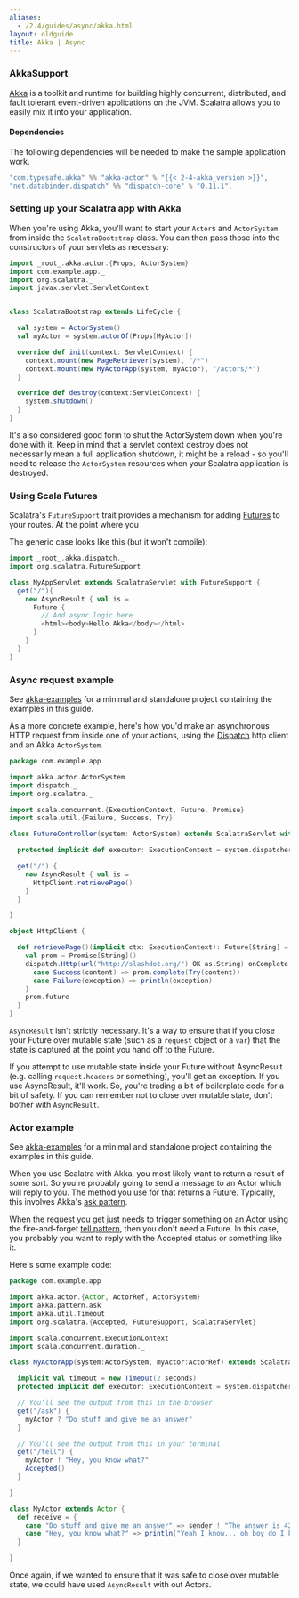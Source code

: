 ```yaml
---
aliases:
  - /2.4/guides/async/akka.html
layout: oldguide
title: Akka | Async
---
```


### AkkaSupport

[Akka](http://akka.io) is a toolkit and runtime for building highly concurrent, distributed, and
fault tolerant event-driven applications on the JVM. Scalatra allows you to easily
mix it into your application.

#### Dependencies

The following dependencies will be needed to make the sample application
work.

```scala
"com.typesafe.akka" %% "akka-actor" % "{{< 2-4-akka_version >}}",
"net.databinder.dispatch" %% "dispatch-core" % "0.11.1",
```

### Setting up your Scalatra app with Akka

When you're using Akka, you'll want to start your `Actor`s and `ActorSystem`
from inside the `ScalatraBootstrap` class. You can then pass those into the
constructors of your servlets as necessary:

```scala
import _root_.akka.actor.{Props, ActorSystem}
import com.example.app._
import org.scalatra._
import javax.servlet.ServletContext


class ScalatraBootstrap extends LifeCycle {

  val system = ActorSystem()
  val myActor = system.actorOf(Props[MyActor])

  override def init(context: ServletContext) {
    context.mount(new PageRetriever(system), "/*")
    context.mount(new MyActorApp(system, myActor), "/actors/*")
  }

  override def destroy(context:ServletContext) {
    system.shutdown()
  }
}
```

It's also considered good form to shut the ActorSystem down when you're done
with it. Keep in mind that a servlet context destroy does not necessarily mean
a full application shutdown, it might be a reload - so you'll need to release
the `ActorSystem` resources when your Scalatra application is destroyed.


### Using Scala Futures

Scalatra's `FutureSupport` trait provides a mechanism for adding [Futures](http://docs.scala-lang.org/overviews/core/futures.html)
to your routes. At the point where you

The generic case looks like this (but it won't compile):

```scala
import _root_.akka.dispatch._
import org.scalatra.FutureSupport

class MyAppServlet extends ScalatraServlet with FutureSupport {
  get("/"){
    new AsyncResult { val is =
      Future {
        // Add async logic here
        <html><body>Hello Akka</body></html>
      }
    }
  }
}
```

### Async request example

<div class="alert alert-info">
  <span class="badge badge-info"><i class="icon-flag icon-white"></i></span>
  See
  <a href="{{site.examples}}async/akka-examples">akka-examples</a>
  for a minimal and standalone project containing the examples in this guide.
</div>

As a more concrete example, here's how you'd make an asynchronous HTTP
request from inside one of your actions, using the
[Dispatch](http://dispatch.databinder.net/Dispatch.html) http client and an
Akka `ActorSystem`.

```scala
package com.example.app

import akka.actor.ActorSystem
import dispatch._
import org.scalatra._

import scala.concurrent.{ExecutionContext, Future, Promise}
import scala.util.{Failure, Success, Try}

class FutureController(system: ActorSystem) extends ScalatraServlet with FutureSupport {

  protected implicit def executor: ExecutionContext = system.dispatcher

  get("/") {
    new AsyncResult { val is =
      HttpClient.retrievePage()
    }
  }

}

object HttpClient {

  def retrievePage()(implicit ctx: ExecutionContext): Future[String] = {
    val prom = Promise[String]()
    dispatch.Http(url("http://slashdot.org/") OK as.String) onComplete {
      case Success(content) => prom.complete(Try(content))
      case Failure(exception) => println(exception)
    }
    prom.future
  }
}
```

`AsyncResult` isn't strictly necessary. It's a way to ensure that if you close your
Future over mutable state (such as a `request` object or a `var`) that the state is
captured at the point you hand off to the Future.

If you attempt to use mutable
state inside your Future without AsyncResult (e.g. calling `request.headers` or something),
you'll get an exception. If you use AsyncResult, it'll work. So, you're trading a bit
of boilerplate code for a bit of safety. If you can remember not to close over mutable
state, don't bother with `AsyncResult`.


### Actor example

<div class="alert alert-info">
  <span class="badge badge-info"><i class="icon-flag icon-white"></i></span>
  See
  <a href="{{site.examples}}async/akka-examples">akka-examples</a>
  for a minimal and standalone project containing the examples in this guide.
</div>

When you use Scalatra with Akka, you most likely want to return a result of some sort. So you're probably going to send a message to an Actor which will reply to you. The method you use for that returns a Future. Typically, this involves Akka's [ask pattern](http://doc.akka.io/docs/akka/2.3.4/scala/actors.html#Ask__Send-And-Receive-Future).

When the request you get just needs to trigger something on an Actor using the fire-and-forget [tell pattern](http://doc.akka.io/docs/akka/2.3.4/scala/actors.html#Tell__Fire-forget), then you don't need a Future. In this case, you probably you want to reply with the Accepted status or something like it.

Here's some example code:

```scala
package com.example.app

import akka.actor.{Actor, ActorRef, ActorSystem}
import akka.pattern.ask
import akka.util.Timeout
import org.scalatra.{Accepted, FutureSupport, ScalatraServlet}

import scala.concurrent.ExecutionContext
import scala.concurrent.duration._

class MyActorApp(system:ActorSystem, myActor:ActorRef) extends ScalatraServlet with FutureSupport {

  implicit val timeout = new Timeout(2 seconds)
  protected implicit def executor: ExecutionContext = system.dispatcher

  // You'll see the output from this in the browser.
  get("/ask") {
    myActor ? "Do stuff and give me an answer"
  }

  // You'll see the output from this in your terminal.
  get("/tell") {
    myActor ! "Hey, you know what?"
    Accepted()
  }

}

class MyActor extends Actor {
  def receive = {
    case "Do stuff and give me an answer" => sender ! "The answer is 42"
    case "Hey, you know what?" => println("Yeah I know... oh boy do I know")
  }

}
```

Once again, if we wanted to ensure that it was safe to close over mutable state, we could
have used `AsyncResult` with out Actors.
